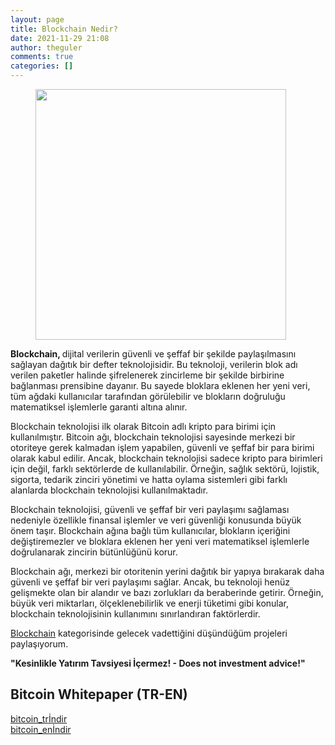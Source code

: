 ```yaml
---
layout: page
title: Blockchain Nedir?
date: 2021-11-29 21:08
author: theguler
comments: true
categories: []
---
```

<!-- wp:image {"id":9142,"width":"401px","height":"auto","sizeSlug":"large","linkDestination":"none","className":"is-resized"} -->
<figure class="wp-block-image size-large is-resized"><img src="https://theguler.wordpress.com/wp-content/uploads/2023/10/blockchain.png?w=800" alt="" class="wp-image-9142" style="width:401px;height:auto" /></figure>
<!-- /wp:image -->

<!-- wp:paragraph -->
<p><strong>Blockchain, </strong>dijital verilerin güvenli ve şeffaf bir şekilde paylaşılmasını sağlayan dağıtık bir defter teknolojisidir. Bu teknoloji, verilerin blok adı verilen paketler halinde şifrelenerek zincirleme bir şekilde birbirine bağlanması prensibine dayanır. Bu sayede bloklara eklenen her yeni veri, tüm ağdaki kullanıcılar tarafından görülebilir ve blokların doğruluğu matematiksel işlemlerle garanti altına alınır.</p>
<!-- /wp:paragraph -->

<!-- wp:paragraph -->
<p>Blockchain teknolojisi ilk olarak Bitcoin adlı kripto para birimi için kullanılmıştır. Bitcoin ağı, blockchain teknolojisi sayesinde merkezi bir otoriteye gerek kalmadan işlem yapabilen, güvenli ve şeffaf bir para birimi olarak kabul edilir. Ancak, blockchain teknolojisi sadece kripto para birimleri için değil, farklı sektörlerde de kullanılabilir. Örneğin, sağlık sektörü, lojistik, sigorta, tedarik zinciri yönetimi ve hatta oylama sistemleri gibi farklı alanlarda blockchain teknolojisi kullanılmaktadır.</p>
<!-- /wp:paragraph -->

<!-- wp:paragraph -->
<p>Blockchain teknolojisi, güvenli ve şeffaf bir veri paylaşımı sağlaması nedeniyle özellikle finansal işlemler ve veri güvenliği konusunda büyük önem taşır. Blockchain ağına bağlı tüm kullanıcılar, blokların içeriğini değiştiremezler ve bloklara eklenen her yeni veri matematiksel işlemlerle doğrulanarak zincirin bütünlüğünü korur.</p>
<!-- /wp:paragraph -->

<!-- wp:paragraph -->
<p>Blockchain ağı, merkezi bir otoritenin yerini dağıtık bir yapıya bırakarak daha güvenli ve şeffaf bir veri paylaşımı sağlar. Ancak, bu teknoloji henüz gelişmekte olan bir alandır ve bazı zorlukları da beraberinde getirir. Örneğin, büyük veri miktarları, ölçeklenebilirlik ve enerji tüketimi gibi konular, blockchain teknolojisinin kullanımını sınırlandıran faktörlerdir.</p>
<!-- /wp:paragraph -->

<!-- wp:paragraph -->
<p><a href="https://farukguler.com/category/blockchain">Blockchain</a> kategorisinde gelecek vadettiğini düşündüğüm projeleri paylaşıyorum.</p>
<!-- /wp:paragraph -->

<!-- wp:paragraph -->
<p><strong>"Kesinlikle Yatırım Tavsiyesi İçermez! - Does not investment advice!"</strong></p>
<!-- /wp:paragraph -->

<!-- wp:heading -->
<h2 class="wp-block-heading"><strong>Bitcoin Whitepaper (TR-<strong>EN</strong>)</strong></h2>
<!-- /wp:heading -->

<!-- wp:file {"id":9065,"href":"https://theguler.wordpress.com/wp-content/uploads/2023/10/bitcoin_tr.pdf","displayPreview":true,"previewHeight":300} -->
<div class="wp-block-file"><object class="wp-block-file__embed" data="https://theguler.wordpress.com/wp-content/uploads/2023/10/bitcoin_tr.pdf" type="application/pdf" style="width:100%;height:300px" aria-label="bitcoin_tr"></object><a id="wp-block-file--media-48c6ea0f-7cf9-4fa7-acaf-d9b89fab2ca9" href="https://theguler.wordpress.com/wp-content/uploads/2023/10/bitcoin_tr.pdf">bitcoin_tr</a><a href="https://theguler.wordpress.com/wp-content/uploads/2023/10/bitcoin_tr.pdf" class="wp-block-file__button wp-element-button" download aria-describedby="wp-block-file--media-48c6ea0f-7cf9-4fa7-acaf-d9b89fab2ca9">İndir</a></div>
<!-- /wp:file -->

<!-- wp:file {"id":9066,"href":"https://theguler.wordpress.com/wp-content/uploads/2023/10/bitcoin_en.pdf","displayPreview":true,"previewHeight":300} -->
<div class="wp-block-file"><object class="wp-block-file__embed" data="https://theguler.wordpress.com/wp-content/uploads/2023/10/bitcoin_en.pdf" type="application/pdf" style="width:100%;height:300px" aria-label="bitcoin_en"></object><a id="wp-block-file--media-e7417187-06dc-48be-8b41-063863cdb118" href="https://theguler.wordpress.com/wp-content/uploads/2023/10/bitcoin_en.pdf">bitcoin_en</a><a href="https://theguler.wordpress.com/wp-content/uploads/2023/10/bitcoin_en.pdf" class="wp-block-file__button wp-element-button" download aria-describedby="wp-block-file--media-e7417187-06dc-48be-8b41-063863cdb118">İndir</a></div>
<!-- /wp:file -->

<!-- wp:heading -->
<h2 class="wp-block-heading"></h2>
<!-- /wp:heading -->
